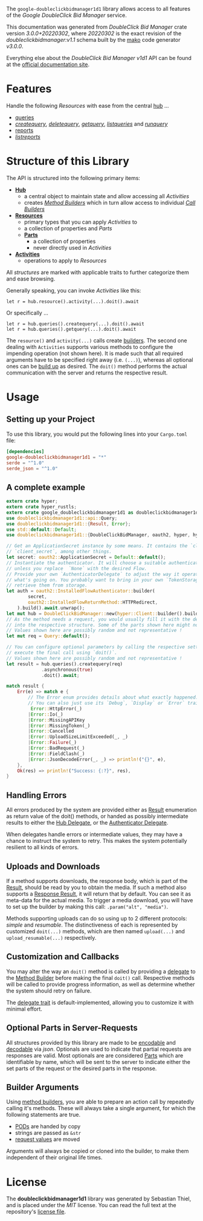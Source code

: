 <!---
DO NOT EDIT !
This file was generated automatically from 'src/mako/api/README.md.mako'
DO NOT EDIT !
-->
The `google-doubleclickbidmanager1d1` library allows access to all features of the *Google DoubleClick Bid Manager* service.

This documentation was generated from *DoubleClick Bid Manager* crate version *3.0.0+20220302*, where *20220302* is the exact revision of the *doubleclickbidmanager:v1.1* schema built by the [mako](http://www.makotemplates.org/) code generator *v3.0.0*.

Everything else about the *DoubleClick Bid Manager* *v1d1* API can be found at the
[official documentation site](https://developers.google.com/bid-manager/).
# Features

Handle the following *Resources* with ease from the central [hub](https://docs.rs/google-doubleclickbidmanager1d1/3.0.0+20220302/google_doubleclickbidmanager1d1/DoubleClickBidManager) ... 

* [queries](https://docs.rs/google-doubleclickbidmanager1d1/3.0.0+20220302/google_doubleclickbidmanager1d1/api::Query)
 * [*createquery*](https://docs.rs/google-doubleclickbidmanager1d1/3.0.0+20220302/google_doubleclickbidmanager1d1/api::QueryCreatequeryCall), [*deletequery*](https://docs.rs/google-doubleclickbidmanager1d1/3.0.0+20220302/google_doubleclickbidmanager1d1/api::QueryDeletequeryCall), [*getquery*](https://docs.rs/google-doubleclickbidmanager1d1/3.0.0+20220302/google_doubleclickbidmanager1d1/api::QueryGetqueryCall), [*listqueries*](https://docs.rs/google-doubleclickbidmanager1d1/3.0.0+20220302/google_doubleclickbidmanager1d1/api::QueryListqueryCall) and [*runquery*](https://docs.rs/google-doubleclickbidmanager1d1/3.0.0+20220302/google_doubleclickbidmanager1d1/api::QueryRunqueryCall)
* [reports](https://docs.rs/google-doubleclickbidmanager1d1/3.0.0+20220302/google_doubleclickbidmanager1d1/api::Report)
 * [*listreports*](https://docs.rs/google-doubleclickbidmanager1d1/3.0.0+20220302/google_doubleclickbidmanager1d1/api::ReportListreportCall)




# Structure of this Library

The API is structured into the following primary items:

* **[Hub](https://docs.rs/google-doubleclickbidmanager1d1/3.0.0+20220302/google_doubleclickbidmanager1d1/DoubleClickBidManager)**
    * a central object to maintain state and allow accessing all *Activities*
    * creates [*Method Builders*](https://docs.rs/google-doubleclickbidmanager1d1/3.0.0+20220302/google_doubleclickbidmanager1d1/client::MethodsBuilder) which in turn
      allow access to individual [*Call Builders*](https://docs.rs/google-doubleclickbidmanager1d1/3.0.0+20220302/google_doubleclickbidmanager1d1/client::CallBuilder)
* **[Resources](https://docs.rs/google-doubleclickbidmanager1d1/3.0.0+20220302/google_doubleclickbidmanager1d1/client::Resource)**
    * primary types that you can apply *Activities* to
    * a collection of properties and *Parts*
    * **[Parts](https://docs.rs/google-doubleclickbidmanager1d1/3.0.0+20220302/google_doubleclickbidmanager1d1/client::Part)**
        * a collection of properties
        * never directly used in *Activities*
* **[Activities](https://docs.rs/google-doubleclickbidmanager1d1/3.0.0+20220302/google_doubleclickbidmanager1d1/client::CallBuilder)**
    * operations to apply to *Resources*

All *structures* are marked with applicable traits to further categorize them and ease browsing.

Generally speaking, you can invoke *Activities* like this:

```Rust,ignore
let r = hub.resource().activity(...).doit().await
```

Or specifically ...

```ignore
let r = hub.queries().createquery(...).doit().await
let r = hub.queries().getquery(...).doit().await
```

The `resource()` and `activity(...)` calls create [builders][builder-pattern]. The second one dealing with `Activities` 
supports various methods to configure the impending operation (not shown here). It is made such that all required arguments have to be 
specified right away (i.e. `(...)`), whereas all optional ones can be [build up][builder-pattern] as desired.
The `doit()` method performs the actual communication with the server and returns the respective result.

# Usage

## Setting up your Project

To use this library, you would put the following lines into your `Cargo.toml` file:

```toml
[dependencies]
google-doubleclickbidmanager1d1 = "*"
serde = "^1.0"
serde_json = "^1.0"
```

## A complete example

```Rust
extern crate hyper;
extern crate hyper_rustls;
extern crate google_doubleclickbidmanager1d1 as doubleclickbidmanager1d1;
use doubleclickbidmanager1d1::api::Query;
use doubleclickbidmanager1d1::{Result, Error};
use std::default::Default;
use doubleclickbidmanager1d1::{DoubleClickBidManager, oauth2, hyper, hyper_rustls};

// Get an ApplicationSecret instance by some means. It contains the `client_id` and 
// `client_secret`, among other things.
let secret: oauth2::ApplicationSecret = Default::default();
// Instantiate the authenticator. It will choose a suitable authentication flow for you, 
// unless you replace  `None` with the desired Flow.
// Provide your own `AuthenticatorDelegate` to adjust the way it operates and get feedback about 
// what's going on. You probably want to bring in your own `TokenStorage` to persist tokens and
// retrieve them from storage.
let auth = oauth2::InstalledFlowAuthenticator::builder(
        secret,
        oauth2::InstalledFlowReturnMethod::HTTPRedirect,
    ).build().await.unwrap();
let mut hub = DoubleClickBidManager::new(hyper::Client::builder().build(hyper_rustls::HttpsConnector::with_native_roots()), auth);
// As the method needs a request, you would usually fill it with the desired information
// into the respective structure. Some of the parts shown here might not be applicable !
// Values shown here are possibly random and not representative !
let mut req = Query::default();

// You can configure optional parameters by calling the respective setters at will, and
// execute the final call using `doit()`.
// Values shown here are possibly random and not representative !
let result = hub.queries().createquery(req)
             .asynchronous(true)
             .doit().await;

match result {
    Err(e) => match e {
        // The Error enum provides details about what exactly happened.
        // You can also just use its `Debug`, `Display` or `Error` traits
         Error::HttpError(_)
        |Error::Io(_)
        |Error::MissingAPIKey
        |Error::MissingToken(_)
        |Error::Cancelled
        |Error::UploadSizeLimitExceeded(_, _)
        |Error::Failure(_)
        |Error::BadRequest(_)
        |Error::FieldClash(_)
        |Error::JsonDecodeError(_, _) => println!("{}", e),
    },
    Ok(res) => println!("Success: {:?}", res),
}

```
## Handling Errors

All errors produced by the system are provided either as [Result](https://docs.rs/google-doubleclickbidmanager1d1/3.0.0+20220302/google_doubleclickbidmanager1d1/client::Result) enumeration as return value of
the doit() methods, or handed as possibly intermediate results to either the 
[Hub Delegate](https://docs.rs/google-doubleclickbidmanager1d1/3.0.0+20220302/google_doubleclickbidmanager1d1/client::Delegate), or the [Authenticator Delegate](https://docs.rs/yup-oauth2/*/yup_oauth2/trait.AuthenticatorDelegate.html).

When delegates handle errors or intermediate values, they may have a chance to instruct the system to retry. This 
makes the system potentially resilient to all kinds of errors.

## Uploads and Downloads
If a method supports downloads, the response body, which is part of the [Result](https://docs.rs/google-doubleclickbidmanager1d1/3.0.0+20220302/google_doubleclickbidmanager1d1/client::Result), should be
read by you to obtain the media.
If such a method also supports a [Response Result](https://docs.rs/google-doubleclickbidmanager1d1/3.0.0+20220302/google_doubleclickbidmanager1d1/client::ResponseResult), it will return that by default.
You can see it as meta-data for the actual media. To trigger a media download, you will have to set up the builder by making
this call: `.param("alt", "media")`.

Methods supporting uploads can do so using up to 2 different protocols: 
*simple* and *resumable*. The distinctiveness of each is represented by customized 
`doit(...)` methods, which are then named `upload(...)` and `upload_resumable(...)` respectively.

## Customization and Callbacks

You may alter the way an `doit()` method is called by providing a [delegate](https://docs.rs/google-doubleclickbidmanager1d1/3.0.0+20220302/google_doubleclickbidmanager1d1/client::Delegate) to the 
[Method Builder](https://docs.rs/google-doubleclickbidmanager1d1/3.0.0+20220302/google_doubleclickbidmanager1d1/client::CallBuilder) before making the final `doit()` call. 
Respective methods will be called to provide progress information, as well as determine whether the system should 
retry on failure.

The [delegate trait](https://docs.rs/google-doubleclickbidmanager1d1/3.0.0+20220302/google_doubleclickbidmanager1d1/client::Delegate) is default-implemented, allowing you to customize it with minimal effort.

## Optional Parts in Server-Requests

All structures provided by this library are made to be [encodable](https://docs.rs/google-doubleclickbidmanager1d1/3.0.0+20220302/google_doubleclickbidmanager1d1/client::RequestValue) and 
[decodable](https://docs.rs/google-doubleclickbidmanager1d1/3.0.0+20220302/google_doubleclickbidmanager1d1/client::ResponseResult) via *json*. Optionals are used to indicate that partial requests are responses 
are valid.
Most optionals are are considered [Parts](https://docs.rs/google-doubleclickbidmanager1d1/3.0.0+20220302/google_doubleclickbidmanager1d1/client::Part) which are identifiable by name, which will be sent to 
the server to indicate either the set parts of the request or the desired parts in the response.

## Builder Arguments

Using [method builders](https://docs.rs/google-doubleclickbidmanager1d1/3.0.0+20220302/google_doubleclickbidmanager1d1/client::CallBuilder), you are able to prepare an action call by repeatedly calling it's methods.
These will always take a single argument, for which the following statements are true.

* [PODs][wiki-pod] are handed by copy
* strings are passed as `&str`
* [request values](https://docs.rs/google-doubleclickbidmanager1d1/3.0.0+20220302/google_doubleclickbidmanager1d1/client::RequestValue) are moved

Arguments will always be copied or cloned into the builder, to make them independent of their original life times.

[wiki-pod]: http://en.wikipedia.org/wiki/Plain_old_data_structure
[builder-pattern]: http://en.wikipedia.org/wiki/Builder_pattern
[google-go-api]: https://github.com/google/google-api-go-client

# License
The **doubleclickbidmanager1d1** library was generated by Sebastian Thiel, and is placed 
under the *MIT* license.
You can read the full text at the repository's [license file][repo-license].

[repo-license]: https://github.com/Byron/google-apis-rsblob/main/LICENSE.md
